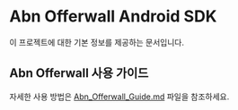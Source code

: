# Abn Offerwall Android SDK

이 프로젝트에 대한 기본 정보를 제공하는 문서입니다.

## Abn Offerwall 사용 가이드

자세한 사용 방법은 [Abn_Offerwall_Guide.md](Abn_Offerwall_Guide.md) 파일을 참조하세요.
